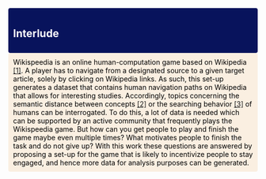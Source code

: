 <div style='background-color:#08135c; border-left: solid #darkblue 4px; border-radius: 4px; padding:0.7em;'>
       <h2 style="color:white">Interlude</h2>
</div>
<div style='background-color:#faefe1; border-left: solid #darkblue 4px; border-radius: 4px; padding:0.7em;'>
    <span style="color:black">
        Wikispeedia is an online human-computation game based on Wikipedia <a href="https://dlab.epfl.ch/wikispeedia/play/">[1]</a>. A player has to navigate from a designated source to a given target article, solely by clicking on Wikipedia links. As such, this set-up generates a dataset that contains human navigation paths on Wikipedia that allows for interesting studies. Accordingly, topics concerning the semantic distance between concepts <a href="http://infolab.stanford.edu/~west1/pubs/West-Pineau-Precup_IJCAI-09.pdf">[2]</a> or the searching behavior <a href="http://infolab.stanford.edu/~west1/pubs/West-Leskovec_WWW-12.pdf">[3]</a> of humans can be interrogated. To do this, a lot of data is needed which can be supported by an active community that frequently plays the Wikispeedia game.  But how can you get people to play and finish the game maybe even multiple times? What motivates people to finish the task and do not give up? With this work these questions are answered by proposing a set-up for the game that is likely to incentivize people to stay engaged, and hence more data for analysis purposes can be generated.
    </span>
</div>

